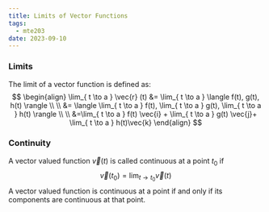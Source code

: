 ```yaml
---
title: Limits of Vector Functions
tags:
  - mte203
date: 2023-09-10
---
```

### Limits
The limit of a vector function is defined as:
$$
\begin{align}
\lim_{ t \to a } \vec{r} (t) &= \lim_{ t \to a } \langle f(t), g(t), h(t) \rangle \\ \\
&= \langle \lim_{ t \to a } f(t), \lim_{ t \to a } g(t), \lim_{ t \to a } h(t) \rangle \\ \\
&=\lim_{ t \to a } f(t) \vec{i} + \lim_{ t \to a } g(t) \vec{j}+ \lim_{ t \to a } h(t)\vec{k}
\end{align}
$$
### Continuity
A vector valued function $\vec{v}(t)$ is called continuous at a point $t_{0}$ if
$$
\vec{v}(t_{0})=\lim_{ t \to t_{0} } \vec{v}(t)
$$
A vector valued function is continuous at a point if and only if its components are continuous at that point.